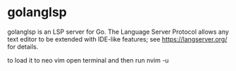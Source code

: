 # golanglsp
golanglsp is an LSP server for Go. The Language Server Protocol allows any text editor to be extended with IDE-like features; see https://langserver.org/ for details. 

to load it to neo vim
open terminal and then run
nvim -u 
